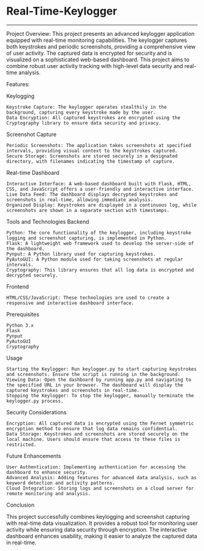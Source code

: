 # Real-Time-Keylogger
------------------------------------

Project Overview:
This project presents an advanced keylogger application equipped with real-time monitoring capabilities. The keylogger captures both keystrokes and periodic screenshots, providing a comprehensive view of user activity. The captured data is encrypted for security and is visualized on a sophisticated web-based dashboard. This project aims to combine robust user activity tracking with high-level data security and real-time analysis.

Features:

Keylogging

    Keystroke Capture: The keylogger operates stealthily in the background, capturing every keystroke made by the user.
    Data Encryption: All captured keystrokes are encrypted using the Cryptography library to ensure data security and privacy.

Screenshot Capture

    Periodic Screenshots: The application takes screenshots at specified intervals, providing visual context to the keystrokes captured.
    Secure Storage: Screenshots are stored securely in a designated directory, with filenames indicating the timestamp of capture.

Real-time Dashboard

    Interactive Interface: A web-based dashboard built with Flask, HTML, CSS, and JavaScript offers a user-friendly and interactive interface.
    Live Data Feed: The dashboard displays decrypted keystrokes and screenshots in real-time, allowing immediate analysis.
    Organized Display: Keystrokes are displayed in a continuous log, while screenshots are shown in a separate section with timestamps.

Tools and Technologies
Backend

    Python: The core functionality of the keylogger, including keystroke logging and screenshot capturing, is implemented in Python.
    Flask: A lightweight web framework used to develop the server-side of the dashboard.
    Pynput: A Python library used for capturing keystrokes.
    PyAutoGUI: A Python module used for taking screenshots at regular intervals.
    Cryptography: This library ensures that all log data is encrypted and decrypted securely.

Frontend

    HTML/CSS/JavaScript: These technologies are used to create a responsive and interactive dashboard interface.

Prerequisites

    Python 3.x
    Flask
    Pynput
    PyAutoGUI
    Cryptography

Usage

    Starting the Keylogger: Run keylogger.py to start capturing keystrokes and screenshots. Ensure the script is running in the background.
    Viewing Data: Open the dashboard by running app.py and navigating to the specified URL in your browser. The dashboard will display the captured keystrokes and screenshots in real-time.
    Stopping the Keylogger: To stop the keylogger, manually terminate the keylogger.py process.

Security Considerations

    Encryption: All captured data is encrypted using the Fernet symmetric encryption method to ensure that log data remains confidential.
    Data Storage: Keystrokes and screenshots are stored securely on the local machine. Users should ensure that access to these files is restricted.

Future Enhancements

    User Authentication: Implementing authentication for accessing the dashboard to enhance security.
    Advanced Analysis: Adding features for advanced data analysis, such as keyword detection and activity patterns.
    Cloud Integration: Storing logs and screenshots on a cloud server for remote monitoring and analysis.

Conclusion

This project successfully combines keylogging and screenshot capturing with real-time data visualization. It provides a robust tool for monitoring user activity while ensuring data security through encryption. The interactive dashboard enhances usability, making it easier to analyze the captured data in real-time.
